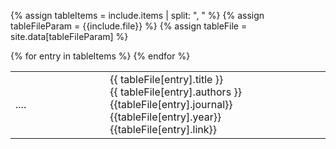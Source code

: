 {% assign tableItems = include.items | split: ", " %}
{% assign tableFileParam = {{include.file}} %}
{% assign tableFile = site.data[tableFileParam] %}

<table class="grid" style="width: 100%">
    <colgroup>
        <col width="30%" />
        <col width="70%" />
    </colgroup>
    <tbody>
    {% for entry in tableItems %}
        <tr>
          <td>....</td>
          <td>{{ tableFile[entry].title }}<br/>
              {{ tableFile[entry].authors }}<br/>
              {{tableFile[entry].journal}} {{tableFile[entry].year}} {{tableFile[entry].link}}</td>
        </tr>
    {% endfor %}
    </tbody>
</table>
